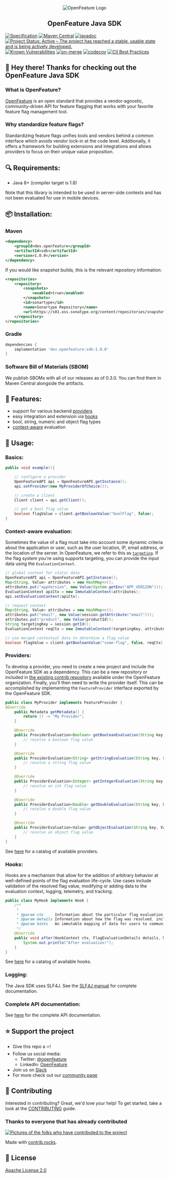 <!-- markdownlint-disable MD033 -->
<p align="center">
  <picture>
    <source media="(prefers-color-scheme: dark)" srcset="https://raw.githubusercontent.com/open-feature/community/0e23508c163a6a1ac8c0ced3e4bd78faafe627c7/assets/logo/horizontal/white/openfeature-horizontal-white.svg">
    <source media="(prefers-color-scheme: light)" srcset="https://raw.githubusercontent.com/open-feature/community/0e23508c163a6a1ac8c0ced3e4bd78faafe627c7/assets/logo/horizontal/black/openfeature-horizontal-black.svg">
    <img align="center" alt="OpenFeature Logo">
  </picture>
</p>

<h2 align="center">OpenFeature Java SDK</h2>

[![Specification](https://img.shields.io/static/v1?label=Specification&message=v0.5.2&color=yellow)](https://github.com/open-feature/spec/tree/v0.5.2)
[![Maven Central](https://maven-badges.herokuapp.com/maven-central/dev.openfeature/sdk/badge.svg)](https://maven-badges.herokuapp.com/maven-central/dev.openfeature/sdk)
[![javadoc](https://javadoc.io/badge2/dev.openfeature/sdk/javadoc.svg)](https://javadoc.io/doc/dev.openfeature/sdk) 
[![Project Status: Active – The project has reached a stable, usable state and is being actively developed.](https://www.repostatus.org/badges/latest/active.svg)](https://www.repostatus.org/#active)
[![Known Vulnerabilities](https://snyk.io/test/github/open-feature/java-sdk/badge.svg)](https://snyk.io/test/github/open-feature/java-sdk)
[![on-merge](https://github.com/open-feature/java-sdk/actions/workflows/merge.yml/badge.svg)](https://github.com/open-feature/java-sdk/actions/workflows/merge.yml)
[![codecov](https://codecov.io/gh/open-feature/java-sdk/branch/main/graph/badge.svg?token=XMS9L7PBY1)](https://codecov.io/gh/open-feature/java-sdk)
[![CII Best Practices](https://bestpractices.coreinfrastructure.org/projects/6241/badge)](https://bestpractices.coreinfrastructure.org/projects/6241)

## 👋 Hey there! Thanks for checking out the OpenFeature Java SDK

### What is OpenFeature?

[OpenFeature][openfeature-website] is an open standard that provides a vendor-agnostic, community-driven API for feature flagging that works with your favorite feature flag management tool.

### Why standardize feature flags?

Standardizing feature flags unifies tools and vendors behind a common interface which avoids vendor lock-in at the code level. Additionally, it offers a framework for building extensions and integrations and allows providers to focus on their unique value proposition.

## 🔍 Requirements:

- Java 8+ (compiler target is 1.8)

Note that this library is intended to be used in server-side contexts and has not been evaluated for use in mobile devices.

## 📦 Installation:

### Maven

<!-- x-release-please-start-version -->
```xml
<dependency>
    <groupId>dev.openfeature</groupId>
    <artifactId>sdk</artifactId>
    <version>1.0.0</version>
</dependency>
```
<!-- x-release-please-end-version -->

If you would like snapshot builds, this is the relevant repository information:

```xml
<repositories>
    <repository>
        <snapshots>
            <enabled>true</enabled>
        </snapshots>
        <id>sonartype</id>
        <name>Sonartype Repository</name>
        <url>https://s01.oss.sonatype.org/content/repositories/snapshots/</url>
    </repository>
</repositories>
```

### Gradle
<!-- x-release-please-start-version -->
```groovy
dependencies {
    implementation 'dev.openfeature:sdk:1.0.0'
}
```
<!-- x-release-please-end-version -->

### Software Bill of Materials (SBOM)

We publish SBOMs with all of our releases as of 0.3.0. You can find them in Maven Central alongside the artifacts.

## 🌟 Features:

- support for various backend [providers](https://openfeature.dev/docs/reference/concepts/provider)
- easy integration and extension via [hooks](https://openfeature.dev/docs/reference/concepts/hooks)
- bool, string, numeric and object flag types
- [context-aware](https://openfeature.dev/docs/reference/concepts/evaluation-context) evaluation

## 🚀 Usage:

### Basics:

```java
public void example(){

    // configure a provider
    OpenFeatureAPI api = OpenFeatureAPI.getInstance();
    api.setProvider(new MyProviderOfChoice());

    // create a client
    Client client = api.getClient();

    // get a bool flag value
    boolean flagValue = client.getBooleanValue("boolFlag", false);
}
```

### Context-aware evaluation:

Sometimes the value of a flag must take into account some dynamic criteria about the application or user, such as the user location, IP, email address, or the location of the server.
In OpenFeature, we refer to this as [`targeting`](https://openfeature.dev/specification/glossary#targeting).
If the flag system you're using supports targeting, you can provide the input data using the `EvaluationContext`.

```java
// global context for static data
OpenFeatureAPI api = OpenFeatureAPI.getInstance();
Map<String, Value> attributes = new HashMap<>();
attributes.put("appVersion", new Value(System.getEnv("APP_VERSION")));
EvaluationContext apiCtx = new ImmutableContext(attributes);
api.setEvaluationContext(apiCtx);

// request context
Map<String, Value> attributes = new HashMap<>();
attributes.put("email", new Value(session.getAttribute("email")));
attributes.put("product", new Value(productId));
String targetingKey = session.getId();
EvaluationContext reqCtx = new ImmutableContext(targetingKey, attributes);

// use merged contextual data to determine a flag value
boolean flagValue = client.getBooleanValue("some-flag", false, reqCtx);
```

### Providers:

To develop a provider, you need to create a new project and include the OpenFeature SDK as a dependency. This can be a new repository or included in [the existing contrib repository](https://github.com/open-feature/java-sdk-contrib) available under the OpenFeature organization. Finally, you’ll then need to write the provider itself. This can be accomplished by implementing the `FeatureProvider` interface exported by the OpenFeature SDK.

```java
public class MyProvider implements FeatureProvider {
@Override
    public Metadata getMetadata() {
        return () -> "My Provider";
    }

    @Override
    public ProviderEvaluation<Boolean> getBooleanEvaluation(String key, Boolean defaultValue, EvaluationContext ctx) {
        // resolve a boolean flag value
    }

    @Override
    public ProviderEvaluation<String> getStringEvaluation(String key, String defaultValue, EvaluationContext ctx) {
        // resolve a string flag value
    }

    @Override
    public ProviderEvaluation<Integer> getIntegerEvaluation(String key, Integer defaultValue, EvaluationContext ctx) {
        // resolve an int flag value
    }

    @Override
    public ProviderEvaluation<Double> getDoubleEvaluation(String key, Double defaultValue, EvaluationContext ctx) {
        // resolve a double flag value
    }

    @Override
    public ProviderEvaluation<Value> getObjectEvaluation(String key, Value defaultValue, EvaluationContext ctx) {
        // resolve an object flag value
    }
}
```

See [here](https://openfeature.dev/docs/reference/technologies/server/java) for a catalog of available providers.

### Hooks:

Hooks are a mechanism that allow for the addition of arbitrary behavior at well-defined points of the flag evaluation life-cycle. Use cases include validation of the resolved flag value, modifying or adding data to the evaluation context, logging, telemetry, and tracking.

```java
public class MyHook implements Hook {
    /**
     *
     * @param ctx     Information about the particular flag evaluation
     * @param details Information about how the flag was resolved, including any resolved values.
     * @param hints   An immutable mapping of data for users to communicate to the hooks.
     */
    @Override
    public void after(HookContext ctx, FlagEvaluationDetails details, Map hints) {
        System.out.println("After evaluation!");
    }
}
```

See [here](https://openfeature.dev/docs/reference/technologies/server/java) for a catalog of available hooks.

### Logging:

The Java SDK uses SLF4J. See the [SLF4J manual](https://slf4j.org/manual.html) for complete documentation.

### Complete API documentation:

See [here](https://www.javadoc.io/doc/dev.openfeature/sdk/latest/index.html) for the complete API documentation.

## ⭐️ Support the project

- Give this repo a ⭐️!
- Follow us social media:
  - Twitter: [@openfeature](https://twitter.com/openfeature)
  - LinkedIn: [OpenFeature](https://www.linkedin.com/company/openfeature/)
- Join us on [Slack](https://cloud-native.slack.com/archives/C0344AANLA1)
- For more check out our [community page](https://openfeature.dev/community/)

## 🤝 Contributing

Interested in contributing? Great, we'd love your help! To get started, take a look at the [CONTRIBUTING](CONTRIBUTING.md) guide.

### Thanks to everyone that has already contributed

<a href="https://github.com/open-feature/java-sdk/graphs/contributors">
  <img src="https://contrib.rocks/image?repo=open-feature/java-sdk" alt="Pictures of the folks who have contributed to the project" />
</a>

Made with [contrib.rocks](https://contrib.rocks).

## 📜 License

[Apache License 2.0](LICENSE)

[openfeature-website]: https://openfeature.dev
